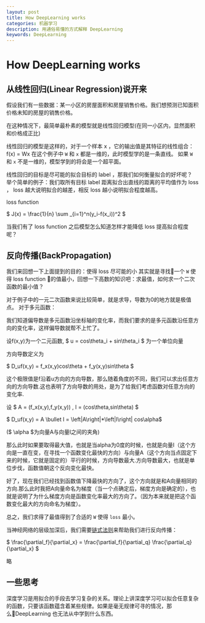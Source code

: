```yaml
---
layout: post
title: How DeepLearning works
categories: 机器学习
description: 用通俗易懂的方式解释 DeepLearning
keywords: DeepLearning
---
```


# How DeepLearning works

## 从线性回归(Linear Regression)说开来

假设我们有一些数据：某一小区的房屋面积和房屋销售价格。我们想预测已知面积价格未知的房屋的销售价格。

在这种情况下，最简单最朴素的模型就是线性回归模型(在同一小区内，显然面积和价格成正比)

线性回归的模型是这样的，对于一个样本 x ，它的输出值是其特征的线性组合：f(x) = Wx
在这个例子中 `W` 和 `x` 都是一维的，此时模型学的是一条直线。
如果 `W` 和 `x` 不是一维的，模型学到的将会是一个超平面。

线性回归的目标是尽可能的拟合目标的 label ，那我们如何衡量拟合的好坏呢？
举个简单的例子：我们取所有目标 label 距离拟合出直线的距离的平均值作为 loss ，
loss 越大说明拟合的越差，相反 loss 越小说明拟合程度越高。

loss function

 $ J(x) = \frac{1}{n} \sum _{i=1}^n(y_i-f(x_i))^2 $

当我们有了 loss function 之后模型怎么知道怎样才能降低 loss 提高拟合程度呢？

## 反向传播(BackPropagation)

我们来回想一下上面提到的目的：使得 loss 尽可能的小
其实就是寻找一个 `W`  使得 loss function 的值最小，回想一下高数的知识吧：求最值，如何求一个二次函数的最小值？

对于例子中的一元二次函数来说比较简单，就是求导，导数为0的地方就是极值点。
对于多元函数：

我们知道偏导数是多元函数沿坐标轴的变化率，而我们要求的是多元函数沿任意方向的变化率，这样偏导数就帮不上忙了。

设f(x,y)为一个二元函数, $ u = cos\theta_i + sin\theta_i $ 为一个单位向量

方向导数定义为

$ D_uf(x,y) = f_x(x,y)cos\theta + f_y(x,y)sin\theta $

这个极限值是f沿着u方向的方向导数，那么随着角度的不同，我们可以求出任意方向的方向导数.这也表明了方向导数的用处，是为了给我们考虑函数对任意方向的变化率.

设 $ A = (f_x(x,y),f_y(x,y)) , I = (cos\theta,sin\theta) $

$ D_uf(x,y) = A \bullet I = \left\|A\right\|*\left\|I\right\| cos\alpha$

($ \alpha $为向量A与向量I之间的夹角)

那么此时如果要取得最大值，也就是当alpha为0度的时候，也就是向量I（这个方向是一直在变，在寻找一个函数变化最快的方向）与向量A（这个方向当点固定下来的时候，它就是固定的）平行的时候，方向导数最大.方向导数最大，也就是单位步伐，函数值朝这个反向变化最快。

好了，现在我们已经找到函数值下降最快的方向了，这个方向就是和A向量相同的方向.那么此时我把A向量命名为梯度（当一个点确定后，梯度方向是确定的），也就是说明了为什么梯度方向是函数变化率最大的方向了。（因为本来就是把这个函数变化最大的方向命名为梯度）。

总之，我们求得了最值得到了合适的 `W` 使得 `loss` 最小。

当神经网络的层级加深后，我们需要[链式法则](https://zh.wikipedia.org/zh-hans/链式法则)来帮助我们进行反向传播：

$ \frac{\partial_f}{\partial_x} = \frac{\partial_f}{\partial_q} \frac{\partial_q}{\partial_x} $

略

## 一些思考

深度学习是用拟合的手段去学习复杂的关系。理论上讲深度学习可以拟合任意复杂的函数，只要该函数蕴含着某些规律。如果是毫无规律可寻的情况，那么DeepLearning 也无法从中学到什么东西。